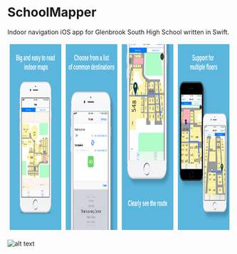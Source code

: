 # SchoolMapper
Indoor navigation iOS app for Glenbrook South High School written in Swift.

<div class="row" style="display: flex">
  <div class="column" style="flex: 25%; padding: 5px">
    <img src="/App Store Screenshots/Previews/0.jpg" alt="drawing" width="235.98" height="419.52"/>
  </div>
  <div class="column" style="flex: 25%; padding: 5px">
    <img src="/App Store Screenshots/Previews/1.jpg" alt="drawing" width="235.98" height="419.52"/>
  </div>
  <div class="column" style="flex: 25%; padding: 5px">
    <img src="/App Store Screenshots/Previews/2.jpg" alt="drawing" width="235.98" height="419.52"/>
  </div>
  <div class="column" style="flex: 25%; padding: 5px">
    <img src="/App Store Screenshots/Previews/3.jpg" alt="drawing" width="235.98" height="419.52"/>
  </div>
</div>

![alt text](https://i.imgur.com/DwBFnP4.png "")

